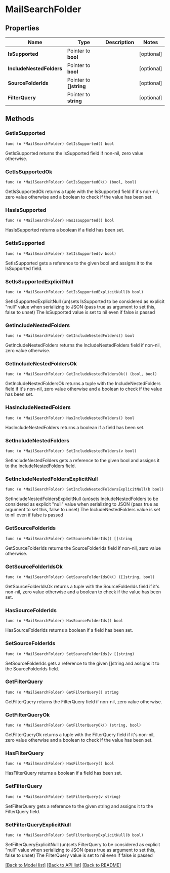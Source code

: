 # MailSearchFolder

## Properties

Name | Type | Description | Notes
------------ | ------------- | ------------- | -------------
**IsSupported** | Pointer to **bool** |  | [optional] 
**IncludeNestedFolders** | Pointer to **bool** |  | [optional] 
**SourceFolderIds** | Pointer to **[]string** |  | [optional] 
**FilterQuery** | Pointer to **string** |  | [optional] 

## Methods

### GetIsSupported

`func (o *MailSearchFolder) GetIsSupported() bool`

GetIsSupported returns the IsSupported field if non-nil, zero value otherwise.

### GetIsSupportedOk

`func (o *MailSearchFolder) GetIsSupportedOk() (bool, bool)`

GetIsSupportedOk returns a tuple with the IsSupported field if it's non-nil, zero value otherwise
and a boolean to check if the value has been set.

### HasIsSupported

`func (o *MailSearchFolder) HasIsSupported() bool`

HasIsSupported returns a boolean if a field has been set.

### SetIsSupported

`func (o *MailSearchFolder) SetIsSupported(v bool)`

SetIsSupported gets a reference to the given bool and assigns it to the IsSupported field.

### SetIsSupportedExplicitNull

`func (o *MailSearchFolder) SetIsSupportedExplicitNull(b bool)`

SetIsSupportedExplicitNull (un)sets IsSupported to be considered as explicit "null" value
when serializing to JSON (pass true as argument to set this, false to unset)
The IsSupported value is set to nil even if false is passed
### GetIncludeNestedFolders

`func (o *MailSearchFolder) GetIncludeNestedFolders() bool`

GetIncludeNestedFolders returns the IncludeNestedFolders field if non-nil, zero value otherwise.

### GetIncludeNestedFoldersOk

`func (o *MailSearchFolder) GetIncludeNestedFoldersOk() (bool, bool)`

GetIncludeNestedFoldersOk returns a tuple with the IncludeNestedFolders field if it's non-nil, zero value otherwise
and a boolean to check if the value has been set.

### HasIncludeNestedFolders

`func (o *MailSearchFolder) HasIncludeNestedFolders() bool`

HasIncludeNestedFolders returns a boolean if a field has been set.

### SetIncludeNestedFolders

`func (o *MailSearchFolder) SetIncludeNestedFolders(v bool)`

SetIncludeNestedFolders gets a reference to the given bool and assigns it to the IncludeNestedFolders field.

### SetIncludeNestedFoldersExplicitNull

`func (o *MailSearchFolder) SetIncludeNestedFoldersExplicitNull(b bool)`

SetIncludeNestedFoldersExplicitNull (un)sets IncludeNestedFolders to be considered as explicit "null" value
when serializing to JSON (pass true as argument to set this, false to unset)
The IncludeNestedFolders value is set to nil even if false is passed
### GetSourceFolderIds

`func (o *MailSearchFolder) GetSourceFolderIds() []string`

GetSourceFolderIds returns the SourceFolderIds field if non-nil, zero value otherwise.

### GetSourceFolderIdsOk

`func (o *MailSearchFolder) GetSourceFolderIdsOk() ([]string, bool)`

GetSourceFolderIdsOk returns a tuple with the SourceFolderIds field if it's non-nil, zero value otherwise
and a boolean to check if the value has been set.

### HasSourceFolderIds

`func (o *MailSearchFolder) HasSourceFolderIds() bool`

HasSourceFolderIds returns a boolean if a field has been set.

### SetSourceFolderIds

`func (o *MailSearchFolder) SetSourceFolderIds(v []string)`

SetSourceFolderIds gets a reference to the given []string and assigns it to the SourceFolderIds field.

### GetFilterQuery

`func (o *MailSearchFolder) GetFilterQuery() string`

GetFilterQuery returns the FilterQuery field if non-nil, zero value otherwise.

### GetFilterQueryOk

`func (o *MailSearchFolder) GetFilterQueryOk() (string, bool)`

GetFilterQueryOk returns a tuple with the FilterQuery field if it's non-nil, zero value otherwise
and a boolean to check if the value has been set.

### HasFilterQuery

`func (o *MailSearchFolder) HasFilterQuery() bool`

HasFilterQuery returns a boolean if a field has been set.

### SetFilterQuery

`func (o *MailSearchFolder) SetFilterQuery(v string)`

SetFilterQuery gets a reference to the given string and assigns it to the FilterQuery field.

### SetFilterQueryExplicitNull

`func (o *MailSearchFolder) SetFilterQueryExplicitNull(b bool)`

SetFilterQueryExplicitNull (un)sets FilterQuery to be considered as explicit "null" value
when serializing to JSON (pass true as argument to set this, false to unset)
The FilterQuery value is set to nil even if false is passed

[[Back to Model list]](../README.md#documentation-for-models) [[Back to API list]](../README.md#documentation-for-api-endpoints) [[Back to README]](../README.md)


